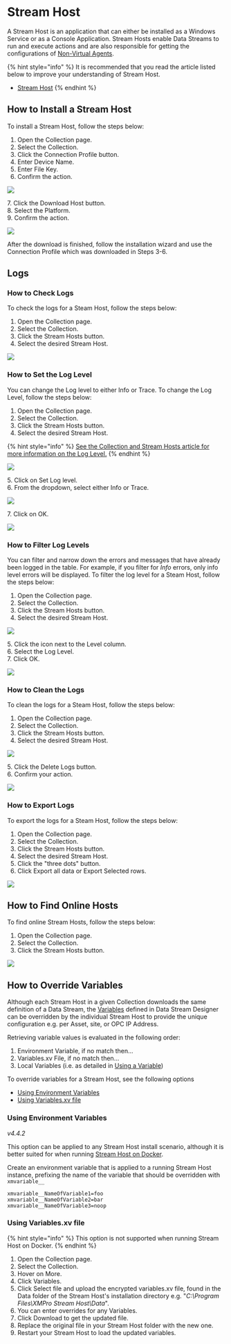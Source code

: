 # Stream Host

A Stream Host is an application that can either be installed as a Windows Service or as a Console Application. Stream Hosts enable Data Streams to run and execute actions and are also responsible for getting the configurations of [Non-Virtual Agents](../concepts/agent/virtual-vs-non-virtual-agents.md#non-virtual-agents).

{% hint style="info" %}
It is recommended that you read the article listed below to improve your understanding of Stream Host.

* [Stream Host](../concepts/collection.md#stream-hosts)
{% endhint %}

## How to Install a Stream Host

To install a Stream Host, follow the steps below:

1. Open the Collection page.
2. Select the Collection.
3. Click the Connection Profile button.
4. Enter Device Name.
5. Enter File Key.&#x20;
6. Confirm the action.

![](<../.gitbook/assets/image (1577).png>)

&#x20;   7\. Click the Download Host button.\
&#x20;   8\. Select the Platform.\
&#x20;   9\. Confirm the action.

![](<../.gitbook/assets/How To Stream Host Download.png>)

After the download is finished, follow the installation wizard and use the Connection Profile which was downloaded in Steps 3-6.&#x20;

## Logs

### How to Check Logs

To check the logs for a Steam Host,  follow the steps below:

1. Open the Collection page.
2. Select the Collection.
3. Click the Stream Hosts button.
4. Select the desired Stream Host.

![](<../.gitbook/assets/image (878).png>)

### How to Set the Log Level

You can change the Log level to either Info or Trace. To change the Log Level, follow the steps below:&#x20;

1. Open the Collection page.
2. Select the Collection.
3. Click the Stream Hosts button.
4. Select the desired Stream Host.

{% hint style="info" %}
[See the Collection and Stream Hosts article for more information on the Log Level.](../concepts/collection.md#set-log-level)&#x20;
{% endhint %}

![](<../.gitbook/assets/image (1659).png>)

&#x20;   5\. Click on Set Log level.\
&#x20;   6\. From the dropdown, select either Info or Trace.

![](<../.gitbook/assets/image (152).png>)

&#x20;   7\. Click on OK.

![](<../.gitbook/assets/image (643).png>)

### How to Filter Log Levels

You can filter and narrow down the errors and messages that have already been logged in the table. For example, if you filter for _Info_ errors, only info level errors will be displayed. To filter the log level for a Steam Host,  follow the steps below:

1. Open the Collection page.
2. Select the Collection.
3. Click the Stream Hosts button.
4. Select the desired Stream Host.

![](<../.gitbook/assets/image (1687).png>)

&#x20;   5\. Click the icon next to the Level column.\
&#x20;   6\. Select the Log Level.\
&#x20;   7\. Click OK.

![](<../.gitbook/assets/image (132).png>)

### How to Clean the Logs

To clean the logs for a Steam Host,  follow the steps below:

1. Open the Collection page.
2. Select the Collection.
3. Click the Stream Hosts button.
4. Select the desired Stream Host.

![](<../.gitbook/assets/image (930).png>)

&#x20;   5\. Click the Delete Logs button.\
&#x20;   6\. Confirm your action.

![](<../.gitbook/assets/image (1158).png>)

### How to Export Logs

To export the logs for a Steam Host,  follow the steps below:

1. Open the Collection page.
2. Select the Collection.
3. Click the Stream Hosts button.
4. Select the desired Stream Host.
5. Click the "three dots" button.
6. Click Export all data or Export Selected rows.

![](<../.gitbook/assets/image (1149).png>)

## How to Find Online Hosts

To find online Stream Hosts, follow the steps below:

1. Open the Collection page.
2. Select the Collection.
3. Click the Stream Hosts button.

![](<../.gitbook/assets/image (881).png>)

## How to Override Variables

Although each Stream Host in a given Collection downloads the same definition of a Data Stream, the [Variables](manage-variables.md) defined in Data Stream Designer can be overridden by the individual Stream Host to provide the unique configuration e.g. per Asset, site, or OPC IP Address.

Retrieving variable values is evaluated in the following order:

1. Environment Variable, if no match then...
2. Variables.xv File, if no match then...
3. Local Variables (i.e. as detailed in [Using a Variable](../concepts/variable.md#using-a-variable))

To override variables for a Stream Host, see the following options

* [Using Environment Variables](stream-host.md#using-environment-variables)
* [Using Variables.xv file](stream-host.md#using-variables.xv-file)

### Using Environment Variables

_v4.4.2_

This option can be applied to any Stream Host install scenario, although it is better suited for when running [Stream Host on Docker](../installation/3.-complete-installation/install-stream-host/docker.md).

Create an environment variable that is applied to a running Stream Host instance, prefixing the name of the variable that should be overridden with `xmvariable__`

```
xmvariable__NameOfVariable1=foo
xmvariable__NameOfVariable2=bar
xmvariable__NameOfVariable3=noop
```

### Using Variables.xv file

{% hint style="info" %}
This option is not supported when running Stream Host on Docker.
{% endhint %}

1. Open the Collection page.
2. Select the Collection.
3. Hover on More.
4. Click Variables.
5. Click Select file and upload the encrypted variables.xv file, found in the Data folder of the Stream Host's installation directory e.g. "_C:\Program Files\XMPro Stream Host\Data_".
6. You can enter overrides for any Variables.
7. Click Download to get the updated file.
8. Replace the original file in your Stream Host folder with the new one.
9. Restart your Stream Host to load the updated variables.

<figure><img src="../.gitbook/assets/StreamHostVar_1.png" alt=""><figcaption></figcaption></figure>

<figure><img src="../.gitbook/assets/StreamHostVar_2.png" alt=""><figcaption></figcaption></figure>
